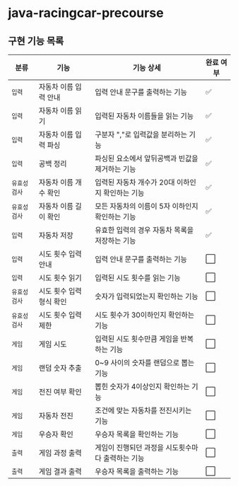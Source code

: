 # java-racingcar-precourse

## 구현 기능 목록
| 분류      | 기능            | 기능 상세                        | 완료 여부               |
|---------|---------------|------------------------------|---------------------|
| `입력`    | 자동차 이름 입력 안내  | 입력 안내 문구를 출력하는 기능            | :white_check_mark:                    |
| `입력`    | 자동차 이름 읽기     | 입력된 자동차 이름들을 읽는 기능           | :white_check_mark: |
| `입력`    | 자동차 이름 입력 파싱  | 구분자 ","로 입력값을 분리하는 기능        | :white_check_mark: |
| `입력`    | 공백 정리         | 파싱된 요소에서 앞뒤공백과 빈값을 제거하는 기능   | :white_check_mark: |
| `유효성검사` | 자동차 이름 개수 확인  | 입력된 자동차 개수가 20대 이하인지 확인하는 기능 | :white_check_mark: |
| `유효성검사` | 자동차 이름 길이 확인  | 모든 자동차의 이름이 5자 이하인지 확인하는 기능  | :white_check_mark: |
| `입력`    | 자동차 저장        | 유효한 입력의 경우 자동차 목록을 저장하는 기능   | :white_check_mark: |
| `입력`    | 시도 횟수 입력 안내   | 입력 안내 문구를 출력하는 기능            | :white_large_square: |
| `입력`    | 시도 횟수 읽기      | 입력된 시도 횟수를 읽는 기능             | :white_large_square: |
| `유효성검사` | 시도 횟수 입력 형식 확인 | 숫자가 입력되었는지 확인하는 기능           | :white_large_square: |
| `유효성검사` | 시도 횟수 입력 제한   | 시도 횟수가 30이하인지 확인하는 기능        | :white_large_square: |
| `게임`    | 게임 시도         | 입력된 시도 횟수만큼 게임을 반복하는 기능      | :white_large_square: |
| `게임`    | 랜덤 숫자 추출      | 0~9 사이의 숫자를 랜덤으로 뽑는 기능       | :white_large_square: |
| `게임`    | 전진 여부 확인      | 뽑힌 숫자가 4이상인지 확인하는 기능         | :white_large_square: |
| `게임`    | 자동차 전진        | 조건에 맞는 자동차를 전진시키는 기능         | :white_large_square: |
| `게임`    | 우승자 확인        | 우승자 목록을 확인하는 기능              | :white_large_square: |
| `출력`    | 게임 과정 출력      | 게임이 진행되던 과정을 시도횟수마다 출력하는 기능  | :white_large_square: |
| `출력`    | 게임 결과 출력      | 우승자 목록을 출력하는 기능              | :white_large_square: |
